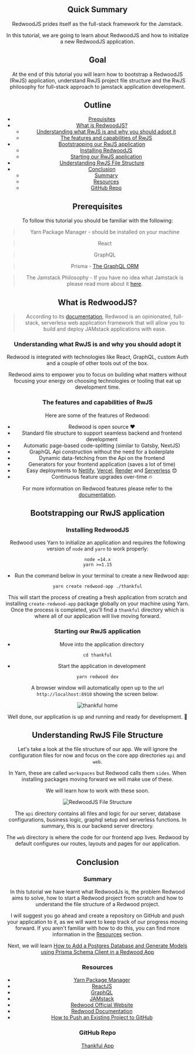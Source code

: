 <Header Image Here>

## Quick Summary
RedwoodJS prides itself as the full-stack framework for the Jamstack.

In this tutorial, we are going to learn about RedwoodJS and how to initialize a new RedwoodJS application.

## Goal
At the end of this tutorial you will learn how to bootstrap a RedwoodJS (RwJS) application, understand RwJS project file structure and the RwJS philosophy for full-stack approach to jamstack application development.

## Outline
- [Prequisites](#prerequisites)
- [What is RedwoodJS?](#what-is-redwoodjs)
  - [Understanding what RwJS is and why you should adopt it](#understanding-what-rwjs-is-and-why-you-should-adopt-it)
  - [The features and capabilities of RwJS](#the-features-and-capabilities-of-rwjs)
- [Bootstrapping our RwJS application](#bootstrapping-our-rwjs-application)
  - [Installing RedwoodJS](#installing-redwoodjs)
  - [Starting our RwJS application](#starting-our-rwjs-application)
- [Understanding RwJS File Structure](#understanding-rwjs-file-structure)
- [Conclusion](#conclusion)
  - [Summary](#summary)
  - [Resources](#resources)
  - [GitHub Repo](#github-repo)

## Prerequisites
To follow this tutorial you should be familiar with the following:
> Yarn Package Manager - should be installed on your machine

> React

> GraphQL

> Prisma - [The GraphQL ORM](https://www.prisma.io/)

> The Jamstack Philosophy - If you have no idea what Jamstack is please read more about it [here](https://www.freecodecamp.org/news/what-is-the-jamstack-and-how-do-i-host-my-website-on-it/).

## What is RedwoodJS?
> According to its [documentation](https://redwoodjs.com/docs/introduction), Redwood is an opinionated, full-stack, serverless web application framework that will allow you to build and deploy JAMstack applications with ease.

### Understanding what RwJS is and why you should adopt it
Redwood is integrated with technologies like React, GraphQL, custom Auth and a couple of other tools out of the box.

Redwood aims to empower you to focus on building what matters without focusing your energy on choosing technologies or tooling that eat up development time.

### The features and capabilities of RwJS
Here are some of the features of Redwood:
- Redwood is open source ❤️
- Standard file structure to support seamless backend and frontend development
- Automatic page-based code-splitting (similar to Gatsby, NextJS)
- GraphQL Api construction without the need for a boilerplate
- Dynamic data-fetching from the Api on the frontend
- Generators for your frontend application (saves a lot of time)
- Easy deployments to [Netlify](https://www.netlify.com/), [Vercel](https://vercel.com/), [Render](https://render.com/) and [Serverless](https://www.serverless.com/) 😍
- Continuous feature upgrades over-time 🔥

For more information on Redwood features please refer to the [documentation](https://redwoodjs.com/docs/introduction).

## Bootstrapping our RwJS application
### Installing RedwoodJS
Redwood uses Yarn to initialize an application and requires the following version of `node` and `yarn` to work properly:

```
node =14.x
yarn >=1.15
```

- Run the command below in your terminal to create a new Redwood app:

```
yarn create redwood-app ./thankful
```
This will start the process of creating a fresh application from scratch and installing `create-redwood-app` package globally on your machine using Yarn. Once the process is completed, you'll find a `thankful` directory which is where all of our application will live moving forward.

### Starting our RwJS application
- Move into the application directory
```
cd thankful
```
- Start the application in development
```
yarn redwood dev
```
A browser window will automatically open up to the url `http://localhost:8910` showing the screen below:

![thankful home](images/bootstrapped-home.png)

Well done, our application is up and running and ready for development. 🎉

## Understanding RwJS File Structure
Let's take a look at the file structure of our app. We will ignore the configuration files for now and focus on the core app directories `api` and `web`.

In Yarn, these are called `workspaces` but Redwood calls them `sides`. When installing packages moving forward we will make use of these.

We will learn how to work with these soon.

![RedwoodJS File Structure](images/rwjs-file-structure.png)

The `api` directory contains all files and logic for our server, database configurations, business logic, graphql setup and serverless functions. In summary, this is our backend server directory.

The `web` directory is where the code for our frontend app lives. Redwood by default configures our routes, layouts and pages for our application.

## Conclusion
### Summary
In this tutorial we have learnt what RedwoodJs is, the problem Redwood aims to solve, how to start a Redwood project from scratch and how to understand the file structure of a Redwood project.

I will suggest you go ahead and create a repository on GitHub and push your application to it, as we will want to keep track of our progress moving forward. If you aren't familiar with how to do this, you can find more information in the [Resources](#resources) section.

Next, we will learn [How to Add a Postgres Database and Generate Models using Prisma Schema Client in a Redwood App](#)
### Resources
- [Yarn Package Manager](https://yarnpkg.com/)
- [ReactJS](https://reactjs.org/)
- [GraphQL](https://graphql.org/)
- [JAMstack](https://jamstack.org/)
- [Redwood Official Website](https://redwoodjs.com/)
- [Redwood Documentation](https://redwoodjs.com/docs/introduction)
- [How to Push an Existing Project to GitHub](https://www.digitalocean.com/community/tutorials/how-to-push-an-existing-project-to-github)

### GitHub Repo
[Thankful App](https://github.com/evansibok/thankful)